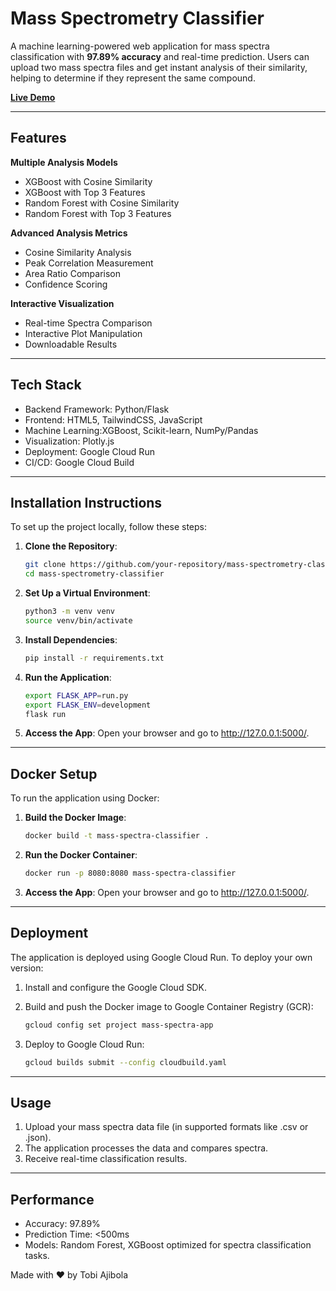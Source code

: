 # **Mass Spectrometry Classifier**

A machine learning-powered web application for mass spectra classification with **97.89% accuracy** and real-time prediction. Users can upload two mass spectra files and get instant analysis of their similarity, helping to determine if they represent the same compound.

[**Live Demo**](https://mass-spectrometry-classifier-application-289208564214.us-central1.run.app/)

---

## **Features**

 **Multiple Analysis Models**

- XGBoost with Cosine Similarity
- XGBoost with Top 3 Features
- Random Forest with Cosine Similarity
- Random Forest with Top 3 Features

 **Advanced Analysis Metrics**

- Cosine Similarity Analysis
- Peak Correlation Measurement
- Area Ratio Comparison
- Confidence Scoring

 **Interactive Visualization**

- Real-time Spectra Comparison
- Interactive Plot Manipulation
- Downloadable Results

---

## **Tech Stack**
- Backend Framework: Python/Flask
- Frontend: HTML5, TailwindCSS, JavaScript
- Machine Learning:XGBoost, Scikit-learn, NumPy/Pandas
- Visualization: Plotly.js
- Deployment: Google Cloud Run
- CI/CD: Google Cloud Build
  
---

## **Installation Instructions**
To set up the project locally, follow these steps:

1. **Clone the Repository**:
   ```bash
   git clone https://github.com/your-repository/mass-spectrometry-classifier.git
   cd mass-spectrometry-classifier

2. **Set Up a Virtual Environment**:
   ```bash
   python3 -m venv venv
   source venv/bin/activate

3. **Install Dependencies**:
   ```bash
   pip install -r requirements.txt

4. **Run the Application**:
   ```bash
   export FLASK_APP=run.py
   export FLASK_ENV=development
   flask run

5. **Access the App**:
   Open your browser and go to http://127.0.0.1:5000/.
   
---

## **Docker Setup**
To run the application using Docker:

1. **Build the Docker Image**:
   ```bash
   docker build -t mass-spectra-classifier .

2. **Run the Docker Container**:
   ```bash
   docker run -p 8080:8080 mass-spectra-classifier

3. **Access the App**:
   Open your browser and go to http://127.0.0.1:5000/.


---

## **Deployment**
The application is deployed using Google Cloud Run. To deploy your own version:

1. Install and configure the Google Cloud SDK.

2. Build and push the Docker image to Google Container Registry (GCR):
   ```bash
   gcloud config set project mass-spectra-app

3. Deploy to Google Cloud Run:
   ```bash
   gcloud builds submit --config cloudbuild.yaml

---

## **Usage**

1. Upload your mass spectra data file (in supported formats like .csv or .json).
2. The application processes the data and compares spectra.
3. Receive real-time classification results.
   
---

## **Performance**

- Accuracy: 97.89%
- Prediction Time: <500ms
- Models: Random Forest, XGBoost optimized for spectra classification tasks.


Made with ❤️ by Tobi Ajibola

